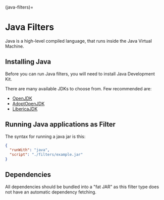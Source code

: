 (java-filters)=
# Java Filters

Java is a high-level compiled language, that runs inside the Java Virtual Machine.

## Installing Java

Before you can run Java filters, you will need to install Java Development Kit.

There are many available JDKs to choose from. Few recommended are:
 - [OpenJDK](https://jdk.java.net/)
 - [AdoptOpenJDK](https://adoptopenjdk.net/)
 - [LibericaJDK](https://bell-sw.com/pages/downloads/)

## Running Java applications as Filter

The syntax for running a java jar is this:

```json
{
  "runWith": "java",
  "script": "./filters/example.jar"
}
```

## Dependencies

All dependencies should be bundled into a "fat JAR" as this filter type does not have an automatic dependency fetching.

